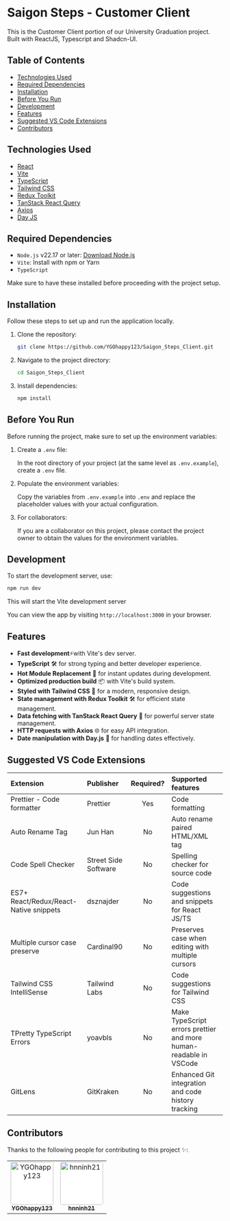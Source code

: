 # Saigon Steps - Customer Client

This is the Customer Client portion of our University Graduation project. Built with ReactJS, Typescript and Shadcn-UI.

## Table of Contents

- [Technologies Used](#technologies-used)
- [Required Dependencies](#required-dependencies)
- [Installation](#installation)
- [Before You Run](#before-you-run)
- [Development](#development)
- [Features](#features)
- [Suggested VS Code Extensions](#suggested-vs-code-extensions)
- [Contributors](#contributors)

## Technologies Used

- [React](https://reactjs.org/)
- [Vite](https://vitejs.dev/)
- [TypeScript](https://www.typescriptlang.org/)
- [Tailwind CSS](https://tailwindcss.com/)
- [Redux Toolkit](https://redux-toolkit.js.org/)
- [TanStack React Query](https://tanstack.com/query/latest)
- [Axios](https://axios-http.com/)
- [Day JS](https://day.js.org/)

## Required Dependencies

- `Node.js` v22.17 or later: [Download Node.js](https://nodejs.org/en)
- `Vite`: Install with npm or Yarn
- `TypeScript`

Make sure to have these installed before proceeding with the project setup.

## Installation

Follow these steps to set up and run the application locally.

1. Clone the repository:

    ```bash
    git clone https://github.com/YGOhappy123/Saigon_Steps_Client.git
    ```

2. Navigate to the project directory:

    ```bash
    cd Saigon_Steps_Client
    ```

3. Install dependencies:

    ```bash
    npm install
    ```

## Before You Run

Before running the project, make sure to set up the environment variables:

1. Create a `.env` file:

    In the root directory of your project (at the same level as `.env.example`), create a `.env` file.

2. Populate the environment variables:

    Copy the variables from `.env.example` into `.env` and replace the placeholder values with your actual configuration.

3. For collaborators:

    If you are a collaborator on this project, please contact the project owner to obtain the values for the environment variables.

## Development

To start the development server, use:

```bash
npm run dev
```

This will start the Vite development server

You can view the app by visiting `http://localhost:3000` in your browser.

## Features

- **Fast development**⚡with Vite's dev server.
- **TypeScript** 🛠 for strong typing and better developer experience.
- **Hot Module Replacement** 🔄 for instant updates during development.
- **Optimized production build** 📦 with Vite's build system.
- **Styled with Tailwind CSS** 🎨 for a modern, responsive design.
- **State management with Redux Toolkit** 🛠 for efficient state management.
- **Data fetching with TanStack React Query** 🔄 for powerful server state management.
- **HTTP requests with Axios** 🌐 for easy API integration.
- **Date manipulation with Day.js** 📅 for handling dates effectively.

## Suggested VS Code Extensions

| Extension                              | Publisher            | Required? | Supported features                                                |
| :------------------------------------- | :------------------- | :-------: | :---------------------------------------------------------------- |
| Prettier - Code formatter              | Prettier             |    Yes    | Code formatting                                                   |
| Auto Rename Tag                        | Jun Han              |    No     | Auto rename paired HTML/XML tag                                   |
| Code Spell Checker                     | Street Side Software |    No     | Spelling checker for source code                                  |
| ES7+ React/Redux/React-Native snippets | dsznajder            |    No     | Code suggestions and snippets for React JS/TS                     |
| Multiple cursor case preserve          | Cardinal90           |    No     | Preserves case when editing with multiple cursors                 |
| Tailwind CSS IntelliSense              | Tailwind Labs        |    No     | Code suggestions for Tailwind CSS                                 |
| TPretty TypeScript Errors              | yoavbls              |    No     | Make TypeScript errors prettier and more human-readable in VSCode |
| GitLens                                | GitKraken            |    No     | Enhanced Git integration and code history tracking                |

## Contributors

Thanks to the following people for contributing to this project ✨:

<table>
    <tr>
        <td align="center">
            <a href="https://github.com/YGOhappy123">
                <img 
                    src="https://avatars.githubusercontent.com/u/90592072?v=4"
                    alt="YGOhappy123" width="100px;" height="100px;" 
                    style="border-radius: 4px; background: #fff;"
                /><br />
                <sub><b>YGOhappy123</b></sub>
            </a>
        </td>
        <td align="center">
            <a href="https://github.com/hnninh21">
                <img 
                    src="https://avatars.githubusercontent.com/u/107742272?v=4"
                    alt="hnninh21" width="100px;" height="100px;"                 
                    style="border-radius: 4px; background: #fff;"
                /><br />
                <sub><b>hnninh21</b></sub>
            </a>
        </td>
    </tr>
</table>
